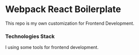 # Webpack React Boilerplate
This repo is my own customization for Frontend Development.

### Technologies Stack
I using some tools for frontend development.
